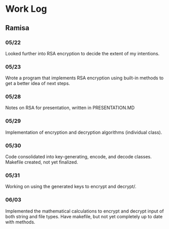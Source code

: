 # Work Log

## Ramisa

### 05/22

Looked further into RSA encryption to decide the extent of my intentions.

### 05/23

Wrote a program that implements RSA encryption using built-in methods to get a better idea of next steps.

### 05/28

Notes on RSA for presentation, written in PRESENTATION.MD

### 05/29

Implementation of encryption and decryption algorithms (individual class).

### 05/30
Code consolidated into key-generating, encode, and decode classes. Makefile created, not yet finalized.

### 05/31
Working on using the generated keys to encrypt and decrypt/.

### 06/03
Implemented the mathematical calculations to encrypt and decrypt input of both string and file types. Have makefile, but not yet completely up to date with methods.
